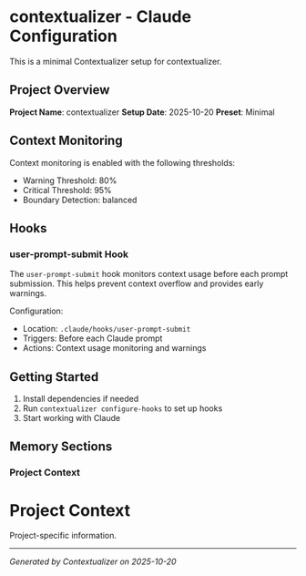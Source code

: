 # contextualizer - Claude Configuration

This is a minimal Contextualizer setup for contextualizer.

## Project Overview

**Project Name**: contextualizer
**Setup Date**: 2025-10-20
**Preset**: Minimal

## Context Monitoring

Context monitoring is enabled with the following thresholds:
- Warning Threshold: 80%
- Critical Threshold: 95%
- Boundary Detection: balanced

## Hooks

### user-prompt-submit Hook

The `user-prompt-submit` hook monitors context usage before each prompt submission.
This helps prevent context overflow and provides early warnings.

Configuration:
- Location: `.claude/hooks/user-prompt-submit`
- Triggers: Before each Claude prompt
- Actions: Context usage monitoring and warnings

## Getting Started

1. Install dependencies if needed
2. Run `contextualizer configure-hooks` to set up hooks
3. Start working with Claude

## Memory Sections

### Project Context

# Project Context

Project-specific information.



---

*Generated by Contextualizer on 2025-10-20*
